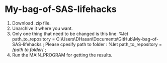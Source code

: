 # My-bag-of-SAS-lifehacks 
1. Download .zip file.
2. Unarchive it where you want.
3. Only one thing that need to be changed is this line:
%let path_to_repository =  C:\Users\DHasan\Documents\GitHub\My-bag-of-SAS-lifehacks ;
Please cpesify path to folder :
%let path_to_repository = /*path to folder*/  ;
4. Run the MAIN_PROGRAM for getting the results.
